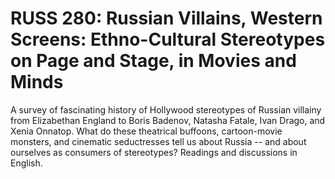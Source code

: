 # RUSS 280: Russian Villains, Western Screens: Ethno-Cultural Stereotypes on Page and Stage, in Movies and Minds

A survey of fascinating history of Hollywood stereotypes of Russian villainy from Elizabethan England to Boris Badenov, Natasha Fatale, Ivan Drago, and Xenia Onnatop. What do these theatrical buffoons, cartoon-movie monsters, and cinematic seductresses tell us about Russia -- and about ourselves as consumers of stereotypes? Readings and discussions in English.